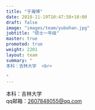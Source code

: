 ```yaml
---
title: "于瀚博"
date: 2018-11-19T10:47:58+10:00
draft: false
image: "images/team/yubohan.jpg"
jobtitle: "硕士一年级"
master: true
promoted: true
weight: 2201
layout: team
summary: "
本科：吉林大学  <br>

"
---
```


本科：吉林大学 <br>
qq邮箱：2607848055@qq.com  

